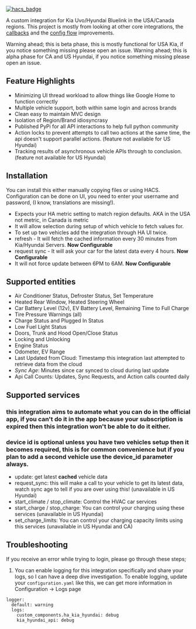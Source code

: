 [![hacs_badge](https://img.shields.io/badge/HACS-Custom-41BDF5.svg?style=for-the-badge)](https://github.com/hacs/integration)

A custom integration for Kia Uvo/Hyundai Bluelink in the USA/Canada regions. This project is mostly from looking at other core integrations, the [callbacks](https://github.com/home-assistant/core/tree/dev/homeassistant/components/august) and the [config flow](https://github.com/home-assistant/core/tree/dev/homeassistant/components/vizio) improvements.

Warning ahead; this is beta phase, this is mostly functional for USA Kia, if you notice something missing please open an issue.
Warning ahead; this is alpha phase for CA and US Hyundai, if you notice something missing please open an issue.

## Feature Highlights ##
- Minimizing UI thread workload to allow things like Google Home to function correctly
- Multiple vehicle support, both within same login and across brands
- Clean easy to maintain MVC design
- Isolation of Region/Brand idiosyncrasy
- Published PyPi for all API interactions to help full python community
- Action locks to prevent attempts to call two actions at the same time, the api doesn't support parallel actions. (feature not available for US Hyundai)
- Tracking results of asynchronous vehicle APIs through to conclusion. (feature not available for US Hyundai)

## Installation ##
You can install this either manually copying files or using HACS. Configuration can be done on UI, you need to enter your username and password, (I know, translations are missing!). 

- Expects your HA metric setting to match region defaults. AKA in the USA not metric, in Canada is metric
- It will allow selection during setup of which vehicle to fetch values for.
- To set up two vehicles add the integration through HA UI twice.
- refresh - It will fetch the cached information every 30 minutes from Kia/Hyundai Servers. **Now Configurable**
- request sync - It will ask your car for the latest data every 4 hours. **Now Configurable**
- It will not force update between 6PM to 6AM. **Now Configurable**

## Supported entities ##
- Air Conditioner Status, Defroster Status, Set Temperature
- Heated Rear Window, Heated Steering Wheel
- Car Battery Level (12v), EV Battery Level, Remaining Time to Full Charge
- Tire Pressure Warnings (all)
- Charge Status and Plugged In Status
- Low Fuel Light Status
- Doors, Trunk and Hood Open/Close Status
- Locking and Unlocking
- Engine Status
- Odometer, EV Range
- Last Updated from Cloud: Timestamp this integration last attempted to retrieve data from the cloud
- *Sync Age*: Minutes since car synced to cloud during last update
- Api Call Counts: Updates, Sync Requests, and Action calls counted daily

## Supported services ##
### this integration aims to automate what you can do in the official app, if you can't do it in the app because your subscription is expired then this integration won't be able to do it either.
### device id is optional unless you have two vehicles setup then it becomes required, this is for common convenience but if you plan to add a second vehicle use the device_id parameter always.
- update: get latest **cached** vehicle data
- request_sync: this will make a call to your vehicle to get its latest data, watch sync age to tell if you are over using this! (unavailable in US Hyundai)
- start_climate / stop_climate: Control the HVAC car services
- start_charge / stop_charge: You can control your charging using these services (unavailable in US Hyundai)
- set_charge_limits: You can control your charging capacity limits using this services  (unavailable in US Hyundai and CA)

## Troubleshooting ##
If you receive an error while trying to login, please go through these steps;
1. You can enable logging for this integration specifically and share your logs, so I can have a deep dive investigation. To enable logging, update your `configuration.yaml` like this, we can get more information in Configuration -> Logs page
```
logger:
  default: warning
  logs:
    custom_components.ha_kia_hyundai: debug
    kia_hyundai_api: debug
```

